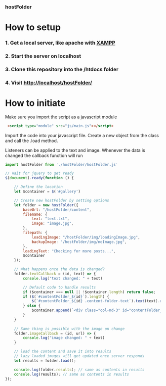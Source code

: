 ### hostFolder

# How to setup

### 1. Get a local server, like apache with [XAMPP](https://www.apachefriends.org/index.html)
### 2. Start the server on localhost
### 3. Clone this repository into the /htdocs folder
### 4. Visit [http://localhost/hostFolder/](http://localhost/hostFolder/)




# How to initiate

Make sure you import the script as a javascript module

```html
 <script type="module" src="js/main.js"></script>
```

Import the code into your javascript file.
Create a new object from the class and call the .load method.

Listeners can be applied to the text and image.
Whenever the data is changed the callback function will run

```javascript
import hostFolder from './hostFolder/hostFolder.js'

// Wait for jquery to get ready
$(document).ready(function () {

    // Define the location
    let $container = $('#gallery')

    // Create new hostFolder by setting options
    let folder = new hostFolder({
        baseUrl: "/hostFolder/content",
        filename: {
            text: "text.txt",
            image: "image.jpg",
        },
        filepath: {
            loadingImage: "/hostFolder/img/loadingImage.jpg",
            backupImage: "/hostFolder/img/noImage.jpg",
        },
        loadingText: "Checking for more posts...",
        $container
    });

    // What happens once the data is changed?
    folder.textCallback = (id, text) => {
        console.log("text changed: " + text)

        // Default code to handle results
        if ($container === null || !$container.length) return false;
        if ($(`#contentFolder_${id}`).length) {
            $(`#contentFolder_${id} .content-folder-text`).text(text).removeClass('d-none')
        } else {
            $container.append(`<div class="col-md-3" id="contentFolder_${id}"><p class="content-folder-text">${text}</p><img class="content-folder-image d-none img-fluid"></div>`)
        }
    }
    
    // Same thing is possible with the image on change
    folder.imageCallback = (id, url) => {
        console.log("image changed: " + text)
    }

    // load the content and save it into results
    // lazy loaded images will get updated once server responds
    let results = folder.load();

    console.log(folder.results); // same as contents in results
    console.log(results); // same as contents in results
});
```